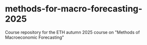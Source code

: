 # methods-for-macro-forecasting-2025
Course repository for the ETH autumn 2025 course on "Methods of Macroeconomic Forecasting"

